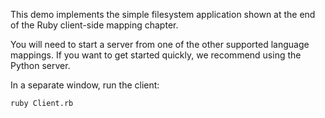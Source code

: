 This demo implements the simple filesystem application shown at the
end of the Ruby client-side mapping chapter.

You will need to start a server from one of the other supported language
mappings. If you want to get started quickly, we recommend using the
Python server.

In a separate window, run the client:

```
ruby Client.rb
```
